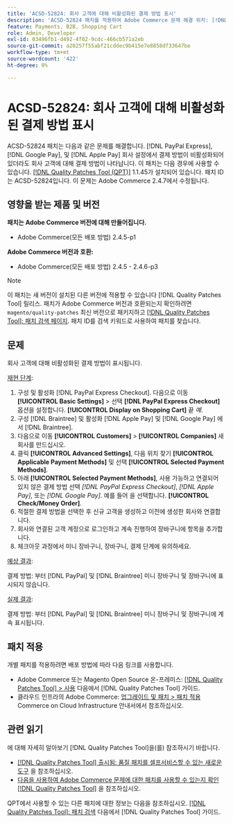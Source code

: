 ```yaml
---
title: 'ACSD-52824: 회사 고객에 대해 비활성화된 결제 방법 표시'
description: 'ACSD-52824 패치를 적용하여 Adobe Commerce 문제 해결 위치: [!DNL PayPal Express], [!DNL Google Pay], and [!DNL Apple Pay] 회사 설정에서 결제 방법이 비활성화되어 있더라도 회사 고객에 대해 결제 방법이 나타납니다.'
feature: Payments, B2B, Shopping Cart
role: Admin, Developer
exl-id: 03496fb1-d492-4f02-9cdc-466cb571a2eb
source-git-commit: a28257f55abf21cddec9b415e7e8858df33647be
workflow-type: tm+mt
source-wordcount: '422'
ht-degree: 0%

---
```


# ACSD-52824: 회사 고객에 대해 비활성화된 결제 방법 표시

ACSD-52824 패치는 다음과 같은 문제를 해결합니다. [!DNL PayPal Express], [!DNL Google Pay], 및 [!DNL Apple Pay] 회사 설정에서 결제 방법이 비활성화되어 있더라도 회사 고객에 대해 결제 방법이 나타납니다. 이 패치는 다음 경우에 사용할 수 있습니다. [[!DNL Quality Patches Tool (QPT)]](/help/announcements/adobe-commerce-announcements/magento-quality-patches-released-new-tool-to-self-serve-quality-patches.md) 1.1.45가 설치되어 있습니다. 패치 ID는 ACSD-52824입니다. 이 문제는 Adobe Commerce 2.4.7에서 수정됩니다.

## 영향을 받는 제품 및 버전

**패치는 Adobe Commerce 버전에 대해 만들어집니다.**

* Adobe Commerce(모든 배포 방법) 2.4.5-p1

**Adobe Commerce 버전과 호환:**

* Adobe Commerce(모든 배포 방법) 2.4.5 - 2.4.6-p3

>[!NOTE]
>
>이 패치는 새 버전이 설치된 다른 버전에 적용할 수 있습니다 [!DNL Quality Patches Tool] 릴리스. 패치가 Adobe Commerce 버전과 호환되는지 확인하려면 `magento/quality-patches` 최신 버전으로 패키지하고 [[!DNL Quality Patches Tool]: 패치 검색 페이지](https://experienceleague.adobe.com/tools/commerce-quality-patches/index.html). 패치 ID를 검색 키워드로 사용하여 패치를 찾습니다.

## 문제

회사 고객에 대해 비활성화된 결제 방법이 표시됩니다.

<u>재현 단계</u>:

1. 구성 및 활성화 [!DNL PayPal Express Checkout]. 다음으로 이동 **[!UICONTROL Basic Settings]** > 선택 **[!DNL PayPal Express Checkout]** 옵션을 설정합니다. **[!UICONTROL Display on Shopping Cart]** 끝 *예*.
1. 구성 [!DNL Braintree] 및 활성화 [!DNL Apple Pay] 및 [!DNL Google Pay] 에서 [!DNL Braintree].
1. 다음으로 이동 **[!UICONTROL Customers]** > **[!UICONTROL Companies]** 새 회사를 만드십시오.
1. 클릭 **[!UICONTROL Advanced Settings]**, 다음 위치 찾기 **[!UICONTROL Applicable Payment Methods]** 및 선택 **[!UICONTROL Selected Payment Methods]**.
1. 아래 **[!UICONTROL Selected Payment Methods]**, 사용 가능하고 연결되어 있지 않은 결제 방법 선택 *[!DNL PayPal Express Checkout]*, *[!DNL Apple Pay]*, 또는 *[!DNL Google Pay]*. 예를 들어 을 선택합니다. **[!UICONTROL Check/Money Order]**.
1. 적절한 결제 방법을 선택한 후 신규 고객을 생성하고 이전에 생성한 회사와 연결합니다.
1. 회사와 연결된 고객 계정으로 로그인하고 계속 진행하여 장바구니에 항목을 추가합니다.
1. 체크아웃 과정에서 미니 장바구니, 장바구니, 결제 단계에 유의하세요.

<u>예상 결과</u>:

결제 방법: 부터 [!DNL PayPal] 및 [!DNL Braintree] 미니 장바구니 및 장바구니에 표시되지 않습니다.

<u>실제 결과</u>:

결제 방법: 부터 [!DNL PayPal] 및 [!DNL Braintree] 미니 장바구니 및 장바구니에 계속 표시됩니다.

## 패치 적용

개별 패치를 적용하려면 배포 방법에 따라 다음 링크를 사용합니다.

* Adobe Commerce 또는 Magento Open Source 온-프레미스: [[!DNL Quality Patches Tool] > 사용](https://experienceleague.adobe.com/docs/commerce-operations/tools/quality-patches-tool/usage.html) 다음에서 [!DNL Quality Patches Tool] 가이드.
* 클라우드 인프라의 Adobe Commerce: [업그레이드 및 패치 > 패치 적용](https://experienceleague.adobe.com/docs/commerce-cloud-service/user-guide/develop/upgrade/apply-patches.html) Commerce on Cloud Infrastructure 안내서에서 참조하십시오.

## 관련 읽기

에 대해 자세히 알아보기 [!DNL Quality Patches Tool]을(를) 참조하시기 바랍니다.

* [[!DNL Quality Patches Tool] 출시됨: 품질 패치를 셀프서비스할 수 있는 새로운 도구](/help/announcements/adobe-commerce-announcements/magento-quality-patches-released-new-tool-to-self-serve-quality-patches.md) 을 참조하십시오.
* [다음을 사용하여 Adobe Commerce 문제에 대한 패치를 사용할 수 있는지 확인 [!DNL Quality Patches Tool]](/help/support-tools/patches-available-in-qpt-tool/check-patch-for-magento-issue-with-magento-quality-patches.md) 을 참조하십시오.

QPT에서 사용할 수 있는 다른 패치에 대한 정보는 다음을 참조하십시오. [[!DNL Quality Patches Tool]: 패치 검색](https://experienceleague.adobe.com/tools/commerce-quality-patches/index.html) 다음에서 [!DNL Quality Patches Tool] 가이드.

